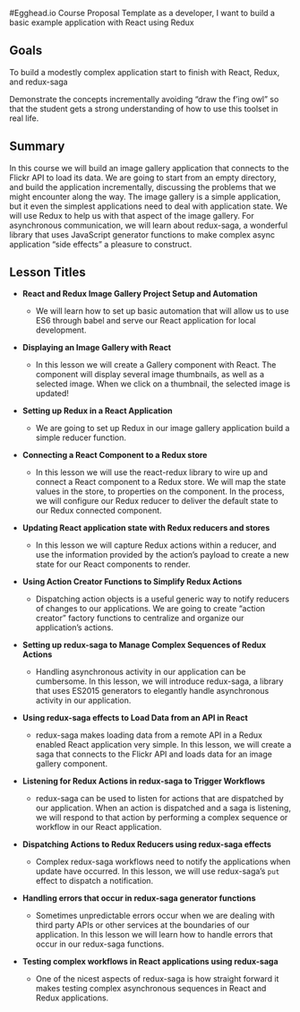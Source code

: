 #Egghead.io Course Proposal Template
as a developer, I want to build a basic example application with React using Redux

## Goals
To build a modestly complex application start to finish with React, Redux, and redux-saga

Demonstrate the concepts incrementally avoiding “draw the f’ing owl” so that the student gets a strong understanding of
how to use this toolset in real life.

## Summary
In this course we will build an image gallery application that connects to the Flickr API to load its data. We are going
 to start from an empty directory, and build the application incrementally, discussing the problems that we might
 encounter along the way. The image gallery is a simple application, but it even the simplest applications need to deal
  with application state. We will use Redux to help us with that aspect of the image gallery. For asynchronous
  communication, we will learn about redux-saga, a wonderful library that uses JavaScript generator functions to make
  complex async application “side effects” a pleasure to construct.

## Lesson Titles
* **React and Redux Image Gallery Project Setup and Automation**
    - We will learn how to set up basic automation that will allow us to use ES6 through babel and serve our React
    application for local development.

* **Displaying an Image Gallery with React**
    - In this lesson we will create a Gallery component with React. The component will display several image thumbnails,
    as well as a selected image. When we click on a thumbnail, the selected image is updated!

* **Setting up Redux in a React Application**
    - We are going to set up Redux in our image gallery application build a simple reducer function.

* **Connecting a React Component to a Redux store**
    - In this lesson we will use the react-redux library to wire up and connect a React component to a Redux store. We
    will map the state values in the store, to properties on the component. In the process, we will configure our Redux
    reducer to deliver the default state to our Redux connected component.

* **Updating React application state with Redux reducers and stores**
    - In this lesson we will capture Redux actions within a reducer, and use the information provided by the action’s
    payload to create a new state for our React components to render.

* **Using Action Creator Functions to Simplify Redux Actions**
    - Dispatching action objects is a useful generic way to notify reducers of changes to our applications. We are going
     to create “action creator” factory functions to centralize and organize our application’s actions.

* **Setting up redux-saga to Manage Complex Sequences of Redux Actions**
    - Handling asynchronous activity in our application can be cumbersome. In this lesson, we will introduce redux-saga,
     a library that uses ES2015 generators to elegantly handle asynchronous activity in our application.

* **Using redux-saga effects to Load Data from an API in React**
    -  redux-saga makes loading data from a remote API in a Redux enabled React application very simple. In this lesson,
    we will create a saga that connects to the Flickr API and loads data for an image gallery component.

* **Listening for Redux Actions in redux-saga to Trigger Workflows**
    - redux-saga can be used to listen for actions that are dispatched by our application. When an action is dispatched
    and a saga is listening, we will respond to that action by performing a complex sequence or workflow in our React
    application.

* **Dispatching Actions to Redux Reducers using redux-saga effects**
    - Complex redux-saga workflows need to notify the applications when update have occurred. In this lesson, we will
    use redux-saga’s `put` effect to dispatch a notification.

* **Handling errors that occur in redux-saga generator functions**
    - Sometimes unpredictable errors occur when we are dealing with third party APIs or other services at the boundaries
     of our application. In this lesson we will learn how to handle errors that occur in our redux-saga functions.

* **Testing complex workflows in React applications using redux-saga**
    - One of the nicest aspects of redux-saga is how straight forward it makes testing complex asynchronous sequences in
     React and Redux applications.
